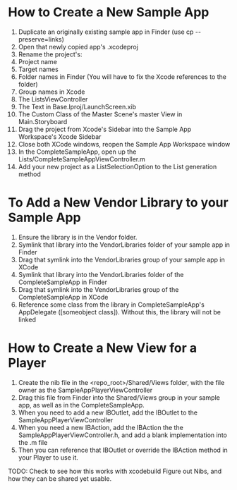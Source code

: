 

# How to Create a New Sample App
1. Duplicate an originally existing sample app in Finder (use cp --preserve=links)
2. Open that newly copied app's .xcodeproj
3. Rename the project's:
  1. Project name
  2. Target names
  3. Folder names in Finder (You will have to fix the Xcode references to the folder)
  4. Group names in Xcode
  5. The ListsViewController
  6. The Text in Base.lproj/LaunchScreen.xib
  7. The Custom Class of the Master Scene's master View in Main.Storyboard
4. Drag the project from Xcode's Sidebar into the Sample App Workspace's Xcode Sidebar
5. Close both XCode windows, reopen the Sample App Workspace window
6. In the CompleteSampleApp, open up the Lists/CompleteSampleAppViewController.m
7. Add your new project as a ListSelectionOption to the List generation method

# To Add a New Vendor Library to your Sample App
1. Ensure the library is in the Vendor folder.
2. Symlink that library into the VendorLibraries folder of your sample app in Finder
3. Drag that symlink into the VendorLibraries group of your sample app in XCode
4. Symlink that library into the VendorLibraries folder of the CompleteSampleApp in Finder
5. Drag that symlink into the VendorLibraries group of the CompleteSampleApp in XCode
6. Reference some class from the library in CompleteSampleApp's AppDelegate ([someobject class]).  Without this, the library will not be linked

# How to Create a New View for a Player
1. Create the nib file in the <repo_root>/Shared/Views folder, with the file owner as the SampleAppPlayerViewController
2. Drag this file from Finder into the Shared/Views group in your sample app, as well as in the CompleteSampleApp.
3. When you need to add a new IBOutlet, add the IBOutlet to the SampleAppPlayerViewController
4. When you need a new IBAction, add the IBAction the the SampleAppPlayerViewController.h, and add a blank implementation into the .m file
5. Then you can reference that IBOutlet or override the IBAction method in your Player to use it.

TODO:
Check to see how this works with xcodebuild
Figure out Nibs, and how they can be shared yet usable.